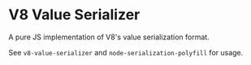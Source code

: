 # V8 Value Serializer

A pure JS implementation of V8's value serialization format.

See `v8-value-serializer` and `node-serialization-polyfill` for usage.